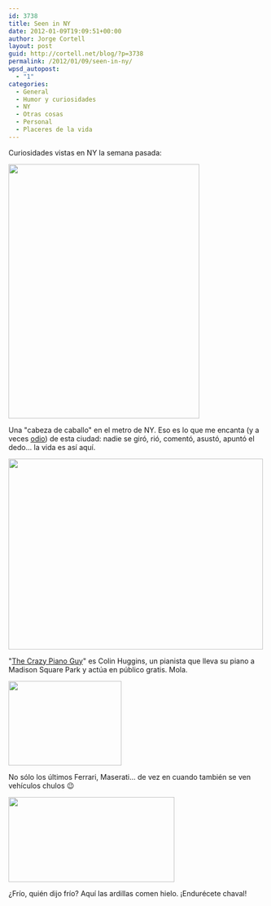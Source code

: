 ```yaml
---
id: 3738
title: Seen in NY
date: 2012-01-09T19:09:51+00:00
author: Jorge Cortell
layout: post
guid: http://cortell.net/blog/?p=3738
permalink: /2012/01/09/seen-in-ny/
wpsd_autopost:
  - "1"
categories:
  - General
  - Humor y curiosidades
  - NY
  - Otras cosas
  - Personal
  - Placeres de la vida
---
```

Curiosidades vistas en NY la semana pasada:

<img class="aligncenter" title="horse head" src="https://lh3.googleusercontent.com/-nS1DjI8xc8I/TwTlSnVoaAI/AAAAAAAAAF0/w3qOj3rZRak/w375-h500-k/20120104_172511.jpg" alt="" width="375" height="500" />

Una "cabeza de caballo" en el metro de NY. Eso es lo que me encanta (y a veces <a title="http://cortell.net/blog/es/2012/01/a-man-falls-two-walk-over-him/" href="http://cortell.net/blog/es/2012/01/a-man-falls-two-walk-over-him/" target="_blank">odio</a>) de esta ciudad: nadie se giró, rió, comentó, asustó, apuntó el dedo... la vida es así aquí.

<img class="aligncenter" title="Crazy Piano Guy" src="https://lh3.googleusercontent.com/-w3uvZUqXhBU/Twpo-QXvSGI/AAAAAAAAAIk/7BnWqjVxf1g/w500-h375-k/12%2B-%2B1" alt="" width="500" height="375" />

"<a title="http://colinhuggins.com" href="http://colinhuggins.com" target="_blank">The Crazy Piano Guy</a>" es Colin Huggins, un pianista que lleva su piano a Madison Square Park y actúa en público gratis. Mola.

<img class="aligncenter" title="cool wheels" src="https://lh3.googleusercontent.com/-JNetZZrTiwI/Twi2hHry8yI/AAAAAAAAAGs/RmLahXsz5pg/w222-h167-k/20120107_161721.jpg" alt="" width="222" height="166" />

No sólo los últimos Ferrari, Maserati... de vez en cuando también se ven vehículos chulos 😉

<img class="aligncenter" title="squirrel eating ice" src="https://lh6.googleusercontent.com/-jUi52pOLiE0/TwnIhp4SQfI/AAAAAAAAAIE/wgjK0yG3h80/w326-h168-k/20120108_114419.jpg" alt="" width="326" height="167" />

¿Frío, quién dijo frío? Aquí las ardillas comen hielo. ¡Endurécete chaval!